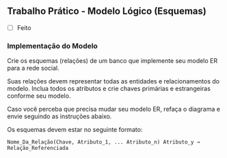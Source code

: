 ## Trabalho Prático - Modelo Lógico (Esquemas)
  - [ ] Feito
### Implementação do Modelo

Crie os esquemas (relações) de um banco que implemente seu modelo ER para a rede social.

Suas relações devem representar todas as entidades e relacionamentos do modelo. Inclua todos os atributos e crie chaves primárias e estrangeiras conforme seu modelo.

Caso você perceba que precisa mudar seu modelo ER, refaça o diagrama e envie seguindo as instruções abaixo.

Os esquemas devem estar no seguinte formato:

```
Nome_Da_Relação(Chave, Atributo_1, ... Atributo_n) Atributo_y → Relação_Referenciada
```
